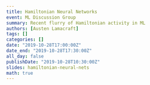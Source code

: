 ```yaml
---
title: Hamiltonian Neural Networks
event: ML Discussion Group
summary: Recent flurry of Hamiltonian activity in ML
authors: [Austen Lamacraft]
tags: []
categories: []
date: "2019-10-28T17:00:00Z"
date_end: "2019-10-28T17:30:00Z"
all_day: false
publishDate: "2019-10-28T10:30:00Z"
slides: hamiltonian-neural-nets
math: true
---
```

